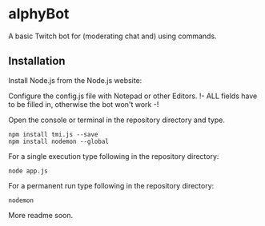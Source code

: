 # alphyBot
A basic Twitch bot for (moderating chat and) using commands.

## Installation 
Install Node.js from the Node.js website:

Configure the config.js file with Notepad or other Editors.
!- ALL fields have to be filled in, otherwise the bot won't work -!

Open the console or terminal in the repository directory and type.

```
npm install tmi.js --save
npm install nodemon --global
```

For a single execution type following in the repository directory:

```
node app.js
```

For a permanent run type following in the repository directory:

```
nodemon
```

More readme soon.
